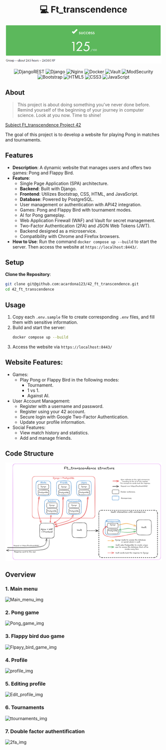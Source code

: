 <h1 align=center>💻 Ft_transcendence</h1>
<p align="center">
  <img src="img/transcendence.png?raw=true" alt="Ft_transcendence Project Image"/>
</p>
<p align="center">
	<img src="https://img.shields.io/badge/DJANGO-REST-ff1709?style=for-the-badge&logo=django&logoColor=white&color=ff1709&labelColor=gray" alt="DjangoREST"/>
	<img src="https://img.shields.io/badge/django-%23092E20.svg?style=for-the-badge&logo=django&logoColor=white" alt="Django"/>
	<img src="https://img.shields.io/badge/nginx-%23009639.svg?style=for-the-badge&logo=nginx&logoColor=white" alt="Nginx"/>
	<img src="https://img.shields.io/badge/docker-%230db7ed.svg?style=for-the-badge&logo=docker&logoColor=white" alt="Docker"/>
	<img src="https://img.shields.io/badge/Vault-black?style=for-the-badge&logo=Vault" alt="Vault"/>
	<img src="https://img.shields.io/badge/ModSecurity-white?style=for-the-badge" alt="ModSecurity"/>
	<img src="https://img.shields.io/badge/bootstrap-%238511FA.svg?style=for-the-badge&logo=bootstrap&logoColor=white" alt="Bootstrap"/>
	<img src="https://img.shields.io/badge/html5-%23E34F26.svg?style=for-the-badge&logo=html5&logoColor=white" alt="HTML5"/>
	<img src="https://img.shields.io/badge/css3-%231572B6.svg?style=for-the-badge&logo=css3&logoColor=white" alt="CSS3"/>
	<img src="https://img.shields.io/badge/javascript-%23323330.svg?style=for-the-badge&logo=javascript&logoColor=%23F7DF1E" alt="JavaScript"/>	
</p>

## About
>This project is about doing something you’ve never done before.
>Remind yourself of the beginning of your journey in computer science.
>Look at you now. Time to shine!

[Subject Ft_transcendence Project 42](en.subject.pdf)

The goal of this project is to develop a website for playing Pong in matches and tournaments.

## Features
- **Description**: A dynamic website that manages users and offers two games: Pong and Flappy Bird.
- **Feature**: 
	- Single Page Application (SPA) architecture.
	- **Backend**: Built with Django.
	- **Frontend**: Utilizes Bootstrap, CSS, HTML, and JavaScript.
	- **Database**: Powered by PostgreSQL.
	- User management or authentication with API42 integration.
	- Games: Pong and Flappy Bird with tournament modes.
	- AI for Pong gameplay.
	- Web Application Firewall (WAF) and Vault for secret management.
	- Two-Factor Authentication (2FA) and JSON Web Tokens (JWT).
	- Backend designed as a microservice.
	- Compatibility with Chrome and Firefox browsers.
- **How to Use**: Run the command `docker compose up --build` to start the server. Then access the website at `https://localhost:8443/`.

## Setup

**Clone the Repository**:

```bash
git clone git@github.com:acardona123/42_ft_transcendence.git
cd 42_ft_transcendence
```

## Usage
1. Copy each `.env.sample` file to create corresponding `.env` files, and fill them with sensitive information.
2. Build and start the server:
	```bash
	docker compose up --build
	```
3. Access the website via `https://localhost:8443/`

## Website Features:

- Games:
	- Play Pong or Flappy Bird in the following modes:
		- Tournament.
		- 1 vs 1.
		- Against AI.
- User Account Management:
	- Register with a username and password.
	- Register using your 42 account.
	- Secure login with Google Two-Factor Authentication.
	- Update your profile information.
- Social Features:
	- View match history and statistics.
	- Add and manage friends.

## Code Structure
![Structure Schema](img/schema.png)

## Overview
### 1. Main menu
![Main_menu_img](https://github.com/user-attachments/assets/ec7f3094-c1e7-4225-951f-8e50cab3a7b9)

### 2. Pong game
![Pong_game_img](https://github.com/user-attachments/assets/99c6cbf0-f376-43bd-84de-4fbfd944bec1)

### 3. Flappy bird duo game
![Flpayy_bird_game_img](https://github.com/user-attachments/assets/bc15f1c3-1b12-438f-800a-3296bfbaa74d)

### 4. Profile
![profile_img](https://github.com/user-attachments/assets/e09566a0-1223-43ea-9acc-870459144856)

### 5. Editing profile
![Edit_profile_img](https://github.com/user-attachments/assets/3fee432a-6e1f-4e3f-ba8c-a063d6437b89)

### 6. Tournaments
![ttournaments_img](https://github.com/user-attachments/assets/b7e46348-33fc-4f76-afdc-af1fd5e4fee3)

### 7. Double factor authentification
![2fa_img](https://github.com/user-attachments/assets/6ea865c9-1b39-4efa-9181-0b2e34cf1967)


